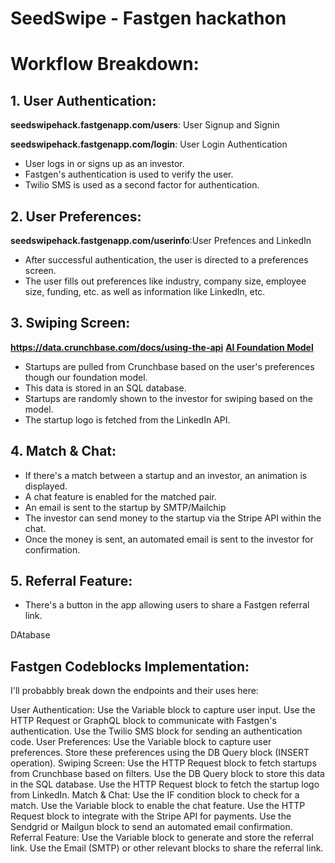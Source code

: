# SeedSwipe - Fastgen hackathon


# Workflow Breakdown:
## **1. User Authentication:**
**seedswipehack.fastgenapp.com/users**: User Signup and Signin

**seedswipehack.fastgenapp.com/login**: User Login Authentication
- User logs in or signs up as an investor.
- Fastgen's authentication is used to verify the user.
- Twilio SMS is used as a second factor for authentication.

## **2. User Preferences:**
**seedswipehack.fastgenapp.com/userinfo**:User Prefences and LinkedIn
- After successful authentication, the user is directed to a preferences screen.
- The user fills out preferences like industry, company size, employee size, funding, etc. as well as information like LinkedIn, etc.

## **3. Swiping Screen:**
**https://data.crunchbase.com/docs/using-the-api**
**[AI Foundation Model](https://github.com/nkoorty/SeedSwipe/tree/main/ReccomendationModel)**
- Startups are pulled from Crunchbase based on the user's preferences though our foundation model.
 - This data is stored in an SQL database.
- Startups are randomly shown to the investor for swiping based on the model.
- The startup logo is fetched from the LinkedIn API.
  
## **4. Match & Chat:**
- If there's a match between a startup and an investor, an animation is displayed.
- A chat feature is enabled for the matched pair.
- An email is sent to the startup by SMTP/Mailchip
- The investor can send money to the startup via the Stripe API within the chat.
- Once the money is sent, an automated email is sent to the investor for confirmation.
  
## **5. Referral Feature:**
- There's a button in the app allowing users to share a Fastgen referral link.


DAtabase



## Fastgen Codeblocks Implementation:

I'll probabbly break down the endpoints and their uses here:

User Authentication:
Use the Variable block to capture user input.
Use the HTTP Request or GraphQL block to communicate with Fastgen's authentication.
Use the Twilio SMS block for sending an authentication code.
User Preferences:
Use the Variable block to capture user preferences.
Store these preferences using the DB Query block (INSERT operation).
Swiping Screen:
Use the HTTP Request block to fetch startups from Crunchbase based on filters.
Use the DB Query block to store this data in the SQL database.
Use the HTTP Request block to fetch the startup logo from LinkedIn.
Match & Chat:
Use the IF condition block to check for a match.
Use the Variable block to enable the chat feature.
Use the HTTP Request block to integrate with the Stripe API for payments.
Use the Sendgrid or Mailgun block to send an automated email confirmation.
Referral Feature:
Use the Variable block to generate and store the referral link.
Use the Email (SMTP) or other relevant blocks to share the referral link.
